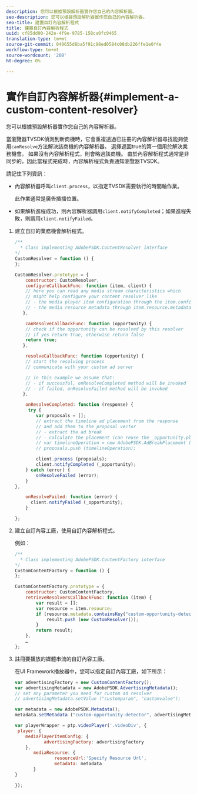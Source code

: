 ```yaml
---
description: 您可以根據預設解析器實作您自己的內容解析器。
seo-description: 您可以根據預設解析器實作您自己的內容解析器。
seo-title: 建置自訂內容解析程式
title: 建置自訂內容解析程式
uuid: cf85dd90-242e-4f9e-9785-158ca0fc9465
translation-type: tm+mt
source-git-commit: 040655d8ba5f91c98ed0584c08db226ffe1e0f4e
workflow-type: tm+mt
source-wordcount: '208'
ht-degree: 0%

---
```



# 實作自訂內容解析器{#implement-a-custom-content-resolver}

您可以根據預設解析器實作您自己的內容解析器。

當瀏覽器TVSDK偵測到新商機時，它會重複透過已註冊的內容解析器尋找能夠使用`canResolve`方法解決該商機的內容解析器。 選擇返回true的第一個用於解決業務機會。 如果沒有內容解析程式，則會略過該商機。 由於內容解析程式通常是非同步的，因此當程式完成時，內容解析程式負責通知瀏覽器TVSDK。

請記住下列資訊：

* 內容解析器呼叫`client.process`，以指定TVSDK需要執行的時間軸作業。

   此作業通常是廣告插播位置。

* 如果解析進程成功，則內容解析器調用`client.notifyCompleted`；如果進程失敗，則調用`client.notifyFailed`。

1. 建立自訂的業務機會解析程式。

   ```js
   /** 
     * Class implementing AdobePSDK.ContentResolver interface  
   */ 
   CustomResolver = function () { 
   }; 
   
   CustomResolver.prototype = { 
       constructor: CustomResolver, 
       configureCallbackFunc: function (item, client) { 
       // here you can read any media stream characteristics which 
       // might help configure your content resolver like 
       // - the media player item configuration through the item.config 
       // - the media resource metadata through item.resource.metadata 
      }, 
   
       canResolveCallbackFunc: function (opportunity) { 
       // check if the opportunity can be resolved by this resolver 
       // if yes return true, otherwise return false 
       return true; 
      }, 
   
       resolveCallbackFunc: function (opportunity) {         
       // start the resolving process 
       // communicate with your custom ad server 
   
       // in this example we assume that: 
       // - if successful, onResolveCompleted method will be invoked 
       // - if failed, onResolveFailed method will be invoked 
      }, 
   
       onResolveCompleted: function (response) { 
        try { 
           var proposals = []; 
           // extract the timeline ad placement from the response 
           // and add them to the proposal vector 
           // - extract the ad break 
           // - calculate the placement (can reuse the _opportunity.placement) 
           // var timelineOperation = new AdobePSDK.AdBreakPlacement (adBreak, placement); 
           // proposals.push (timelineOperation); 
   
           client.process (proposals); 
           client.notifyCompleted (_opportunity); 
       } catch (error) { 
           onResolveFailed (error); 
       } 
   }, 
   
       onResolveFailed: function (error) { 
         client.notifyFailed (_opportunity); 
       } 
   
   }; 
   ```

1. 建立自訂內容工廠，使用自訂內容解析程式。

   例如：

   ```js
   /** 
     * Class implementing AdobePSDK.ContentFactory interface 
   */ 
   CustomContentFactory = function () { 
   }; 
   
   CustomContentFactory.prototype = { 
       constructor: CustomContentFactory, 
       retrieveResolversCallbackFunc: function (item) { 
           var result = []; 
           var resource = item.resource; 
           if (resource.metadata.containsKey("custom-opportunity-detector")) { 
               result.push (new CustomResolver()); 
           } 
           return result; 
       }, 
       … 
   }; 
   ```

1. 註冊要播放的媒體串流的自訂內容工廠。

   在UI Framework播放器中，您可以指定自訂內容工廠，如下所示：

   ```js
   var advertisingFactory = new CustomContentFactory(); 
   var advertisingMetadata = new AdobePSDK.AdvertisingMetadata(); 
   // set any parameter you need for custom ad resolver 
   // advertisingMetadata.setValue ("customparam", "customvalue"); 
   
   var metadata = new AdobePSDK.Metadata(); 
   metadata.setMetadata ("custom-opportunity-detector", advertisingMetadata); 
   
   var playerWrapper = ptp.videoPlayer('.videoDiv', { 
    player: { 
       mediaPlayerItemConfig: { 
              advertisingFactory: advertisingFactory 
       }, 
          mediaResource: { 
                  resourceUrl:'Specify Resource Url', 
                  metadata: metadata 
          } 
   } 
   
   }); 
   ```

